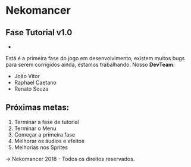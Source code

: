 # Nekomancer
## Fase Tutorial v1.0
-
Está é a primeira fase do jogo em desenvolvimento, existem muitos bugs para serem corrigidos ainda, estamos trabalhando.
Nosso **DevTeam**:

 - João Vitor
 - Raphael Caetano
 - Renato Souza

## Próximas metas: 

 1. Terminar a fase de tutorial
 2. Terminar o Menu
 3. Começar a primeira fase
 4. Melhorar os áudios e efeitos
 5. Melhorias nos Sprites

-> Nekomancer 2018 - Todos os direitos reservados.
